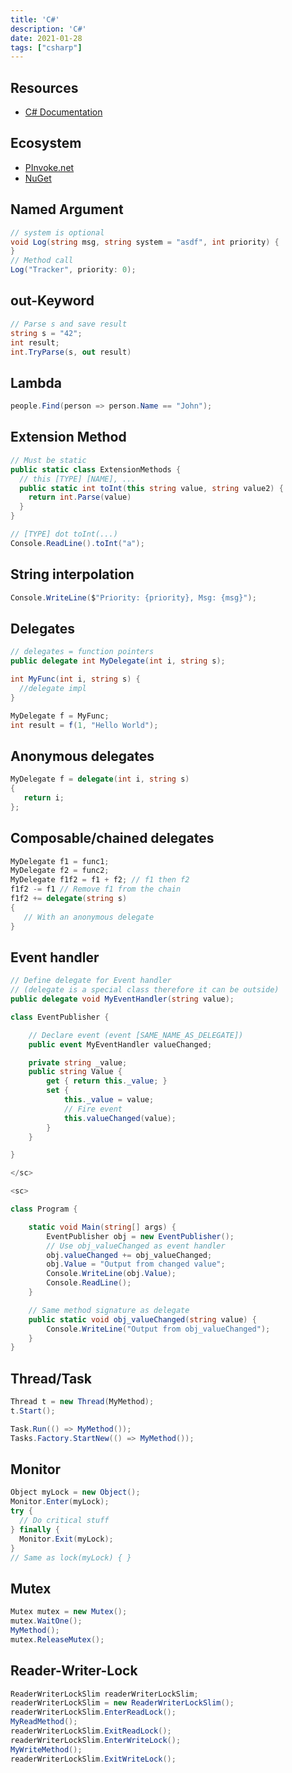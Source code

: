 ```yaml
---
title: 'C#'
description: 'C#'
date: 2021-01-28
tags: ["csharp"]
---
```


## Resources

- [C# Documentation](https://docs.microsoft.com/de-de/dotnet/csharp/)

## Ecosystem

- [PInvoke.net](http://pinvoke.net/)
- [NuGet](https://www.nuget.org/)

<mc minWidth='800'>

<sc>

## Named Argument

```csharp
// system is optional
void Log(string msg, string system = "asdf", int priority) {
}
// Method call
Log("Tracker", priority: 0);
```

</sc>

<sc>

## out-Keyword

```csharp
// Parse s and save result
string s = "42";
int result;
int.TryParse(s, out result)
```
</sc>

<sc>

## Lambda

```csharp
people.Find(person => person.Name == "John");
```

</sc>

<sc>

## Extension Method

```csharp
// Must be static
public static class ExtensionMethods {
  // this [TYPE] [NAME], ...
  public static int toInt(this string value, string value2) {
    return int.Parse(value)
  }
}

// [TYPE] dot toInt(...)
Console.ReadLine().toInt("a");
```

</sc>

<sc>

## String interpolation

```csharp
Console.WriteLine($"Priority: {priority}, Msg: {msg}");
```

</sc>

<sc>

## Delegates

```csharp
// delegates = function pointers
public delegate int MyDelegate(int i, string s);

int MyFunc(int i, string s) {
  //delegate impl
}

MyDelegate f = MyFunc;
int result = f(1, "Hello World");
```

</sc>

<sc>

## Anonymous delegates

```csharp
MyDelegate f = delegate(int i, string s)
{
   return i;
};
```

</sc>

<sc>

## Composable/chained delegates

```csharp
MyDelegate f1 = func1;
MyDelegate f2 = func2;
MyDelegate f1f2 = f1 + f2; // f1 then f2
f1f2 -= f1 // Remove f1 from the chain
f1f2 += delegate(string s)
{
   // With an anonymous delegate
}
```

</sc>

<sc>

## Event handler

```csharp
// Define delegate for Event handler 
// (delegate is a special class therefore it can be outside)
public delegate void MyEventHandler(string value);

class EventPublisher {

    // Declare event (event [SAME_NAME_AS_DELEGATE])
    public event MyEventHandler valueChanged;

    private string _value;
    public string Value {
        get { return this._value; }
        set {
            this._value = value;
            // Fire event
            this.valueChanged(value);
        }
    }

}

</sc>

<sc>

class Program {

    static void Main(string[] args) {
        EventPublisher obj = new EventPublisher();
        // Use obj_valueChanged as event handler
        obj.valueChanged += obj_valueChanged;
        obj.Value = "Output from changed value";
        Console.WriteLine(obj.Value);
        Console.ReadLine();
    }

    // Same method signature as delegate
    public static void obj_valueChanged(string value) {
        Console.WriteLine("Output from obj_valueChanged");
    }
}
```

</sc>

<sc>

## Thread/Task

```csharp
Thread t = new Thread(MyMethod);
t.Start();

Task.Run(() => MyMethod());
Tasks.Factory.StartNew(() => MyMethod());
```

</sc>

<sc>

## Monitor

```csharp
Object myLock = new Object();
Monitor.Enter(myLock);
try {
  // Do critical stuff
} finally {
  Monitor.Exit(myLock);
}
// Same as lock(myLock) { }
```

</sc>

<sc>

## Mutex

```csharp
Mutex mutex = new Mutex();
mutex.WaitOne();
MyMethod();
mutex.ReleaseMutex();
```

</sc>

<sc>

## Reader-Writer-Lock

```csharp
ReaderWriterLockSlim readerWriterLockSlim;
readerWriterLockSlim = new ReaderWriterLockSlim();
readerWriterLockSlim.EnterReadLock();
MyReadMethod();
readerWriterLockSlim.ExitReadLock();
readerWriterLockSlim.EnterWriteLock();
MyWriteMethod();
readerWriterLockSlim.ExitWriteLock();
```

</sc>

</mc>
